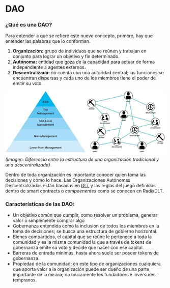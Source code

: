 # DAO

### ¿Qué es una DAO?

Para entender a qué se refiere este nuevo concepto, primero, hay que entender las palabras que lo conforman.

1. **Organización:** grupo de individuos que se reúnen y trabajan en conjunto para lograr un objetivo y fin determinado.
2. **Autónoma:** entidad que goza de la capacidad para actuar de forma independiente a agentes externos.
3. **Descentralizada:** no cuenta con una autoridad central; las funciones se encuentran dispersas y cada uno de los miembros tiene el poder de emitir su voto.

![Dao](./img/dao.jpg)
*(Imagen: Diferencia entre la estructura de una organización tradicional y una descentralizada)*

Dentro de toda organización es importante conocer quién toma las decisiones y cómo lo hace. Las Organizaciones Autónomas Descentralizadas están basadas en [DLT](/fundamentos/blockchain/dlt.md) y las reglas del juego definidas dentro de smart contracts o *compoenentes* como se conocen en RadixDLT.

### Características de las DAO:

- Un objetivo común que cumplir, como resolver un problema, generar valor o simplemente comprar algo
- Gobernanza entendida como la inclusión de todos los miembros en la toma de decisiones; se busca una estructura de gobierno horizontal.
- Bienes compartidos, el capital que se reúne le pertenece a toda la comunidad y es la misma comunidad la que a través de tokens de gobernanza emite su voto y decide que hacer con ese capital.
- Barreras de entrada mínimas, hasta ahora suele ser poseer tokens de gobernanza.
- Propiedad de la comunidad: en este tipo de organizaciones cualquiera que aporta valor a la organización puede ser dueño de una parte importante de la misma; no únicamente los fundadores e inversores tempranos.

